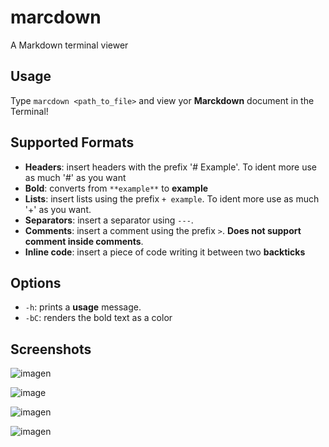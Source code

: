 # marcdown
A Markdown terminal viewer

## Usage

Type `marcdown <path_to_file>` and view yor **Marckdown** document in the Terminal!

## Supported Formats

+ **Headers**: insert headers with the prefix '# Example'. To ident more use as much '#' as you want
+ **Bold**: converts from `**example**` to **example**
+ **Lists**: insert lists using the prefix `+ example`. To ident more use as much '+' as you want.
+ **Separators**: insert a separator using `---`.
+ **Comments**: insert a comment using the prefix `>`. **Does not support comment inside comments**.
+ **Inline code**: insert a piece of code writing it between two **backticks**

## Options

+ `-h`: prints a **usage** message.
+ `-bC`: renders the bold text as a color

## Screenshots


![imagen](https://user-images.githubusercontent.com/104323247/194100073-428cfdde-7c33-430d-8cd7-f382bc288003.png)

![image](https://user-images.githubusercontent.com/104323247/194126848-2daa6ab0-9d53-49a9-ba4f-e490229d5e85.png)

![imagen](https://user-images.githubusercontent.com/104323247/194357780-c222ac86-7595-4501-84eb-e28ab4d9d377.png)

![imagen](https://user-images.githubusercontent.com/104323247/194358086-866eff62-861b-4c13-b881-7f11c773ba39.png)

